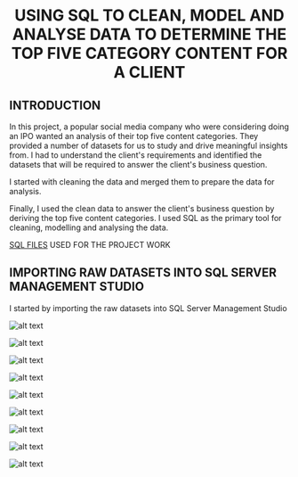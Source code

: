 # <p align="center"> USING SQL TO CLEAN, MODEL AND ANALYSE DATA TO DETERMINE THE TOP FIVE CATEGORY CONTENT FOR A CLIENT

## INTRODUCTION

In this project, a popular social media company who were considering doing an IPO wanted an analysis of their top five content categories.  They provided a number of datasets for us to study and drive meaningful insights from. I had to understand the client's requirements and identified the datasets that will be required to answer the client's business question.

I started with cleaning the data and merged them to prepare the data for analysis.

Finally, I used the clean data to answer the client's business question by deriving the top five content categories. I used SQL as the primary tool for cleaning, modelling and analysing the data.

[SQL FILES](https://github.com/bukkywins/Data-Analysis_Projects/blob/main/assets/SQLQuerySB.sql) USED FOR THE PROJECT WORK

## IMPORTING RAW DATASETS INTO SQL SERVER MANAGEMENT STUDIO

I started by importing the raw datasets into SQL  Server Management Studio

![alt text](https://github.com/bukkywins/Data-Analysis_Projects/blob/main/images/Project-2_SQL_1.png "SQL Image")

![alt text](https://github.com/bukkywins/Data-Analysis_Projects/blob/main/images/Project-2_SQL_2.png "SQL Image")

![alt text](https://github.com/bukkywins/Data-Analysis_Projects/blob/main/images/Project-2_SQL_3.png "SQL Image")

![alt text](https://github.com/bukkywins/Data-Analysis_Projects/blob/main/images/Project-2_SQL_4.png "SQL Image")

![alt text](https://github.com/bukkywins/Data-Analysis_Projects/blob/main/images/Project-2_SQL_5.png "SQL Image")

![alt text](https://github.com/bukkywins/Data-Analysis_Projects/blob/main/images/Project-2_SQL_6.png "SQL Image")

![alt text](https://github.com/bukkywins/Data-Analysis_Projects/blob/main/images/Project-2_SQL_7.png "SQL Image")

![alt text](https://github.com/bukkywins/Data-Analysis_Projects/blob/main/images/Project-2_SQL_8.png "SQL Image")

![alt text](https://github.com/bukkywins/Data-Analysis_Projects/blob/main/images/Project-2_SQL_9.png "SQL Image")






